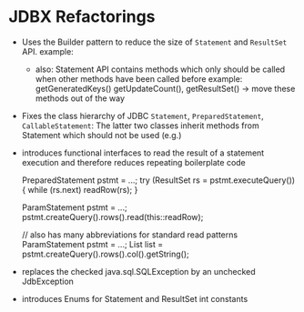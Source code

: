 # JDBX Refactorings

* Uses the Builder pattern to reduce the size of `Statement` and `ResultSet` API.
	example:    
	
	- also: Statement API contains methods which only should be called when other methods have been called before
		example: getGeneratedKeys() getUpdateCount(), getResultSet() -> move these methods out of the way

* Fixes the class hierarchy of JDBC `Statement`, `PreparedStatement`, `CallableStatement`: 
	The latter two classes inherit methods from Statement which should not be used (e.g.)
	
* introduces functional interfaces to read the result of a statement execution and
	therefore reduces repeating boilerplate code
	
	PreparedStatement pstmt = ...;
	try (ResultSet rs = pstmt.executeQuery())
	{
		while (rs.next)
		    readRow(rs); 
	} 
	


   	ParamStatement pstmt = ...;
   	pstmt.createQuery().rows().read(this::readRow);
	    
	// also has many abbreviations for standard read patterns    
	ParamStatement pstmt = ...;
	List<String> list = pstmt.createQuery().rows().col().getString();

* replaces the checked java.sql.SQLException by an unchecked JdbException 

* introduces Enums for Statement and ResultSet int constants
		